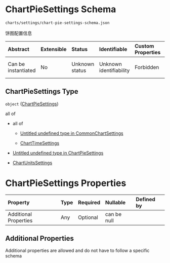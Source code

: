 # ChartPieSettings Schema

```txt
charts/settings/chart-pie-settings-schema.json
```

饼图配置信息

| Abstract            | Extensible | Status         | Identifiable            | Custom Properties | Additional Properties | Access Restrictions | Defined In                                                                                                     |
| :------------------ | :--------- | :------------- | :---------------------- | :---------------- | :-------------------- | :------------------ | :------------------------------------------------------------------------------------------------------------- |
| Can be instantiated | No         | Unknown status | Unknown identifiability | Forbidden         | Allowed               | none                | [chart-pie-settings-schema.json](../out/charts/settings/chart-pie-settings-schema.json "open original schema") |

## ChartPieSettings Type

`object` ([ChartPieSettings](chart-pie-settings-schema.md))

all of

* all of

  * [Untitled undefined type in CommonChartSettings](common-settings-schema-allof-0.md "check type definition")

  * [ChartTimeSettings](settings-time-schema.md "check type definition")

* [Untitled undefined type in ChartPieSettings](chart-pie-settings-schema-allof-1.md "check type definition")

* [ChartUnitsSettings](settings-units-schema.md "check type definition")

# ChartPieSettings Properties

| Property              | Type | Required | Nullable    | Defined by |
| :-------------------- | :--- | :------- | :---------- | :--------- |
| Additional Properties | Any  | Optional | can be null |            |

## Additional Properties

Additional properties are allowed and do not have to follow a specific schema

